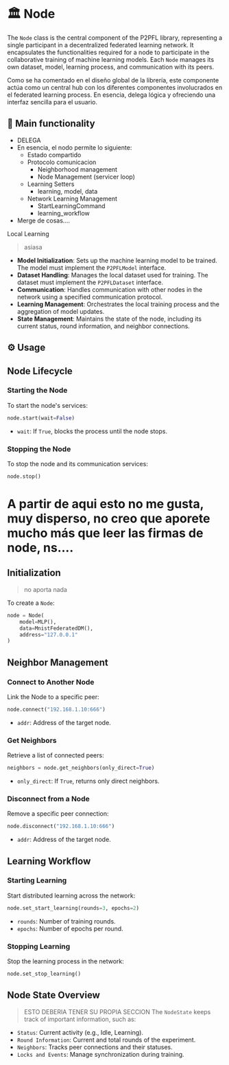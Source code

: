 # 🏛️ Node

The `Node` class is the central component of the P2PFL library, representing a single participant in a decentralized federated learning network. It encapsulates the functionalities required for a node to participate in the collaborative training of machine learning models.  Each `Node` manages its own dataset, model, learning process, and communication with its peers.

Como se ha comentado en el diseño global de la librería, este componente actúa como un central hub con los diferentes componentes involucrados en el federated learning process. En esencia, delega lógica y ofreciendo una interfaz sencilla para el usuario.

## 💪 Main functionality

- DELEGA
- En esencia, el nodo permite lo siguiente:
    - Estado compartido
    - Protocolo comunicacion
        - Neighborhood management
        - Node Management (servicer loop)
    - Learning Setters
        - learning, model, data
    - Network Learning Management
        - StartLearningCommand
        - learning_workflow
- Merge de cosas....
    


Local Learning
    
> asiasa
- **Model Initialization**:  Sets up the machine learning model to be trained.  The model must implement the `P2PFLModel` interface.
- **Dataset Handling**:  Manages the local dataset used for training.  The dataset must implement the `P2PFLDataset` interface.
- **Communication**:  Handles communication with other nodes in the network using a specified communication protocol.
- **Learning Management**:  Orchestrates the local training process and the aggregation of model updates.
- **State Management**:  Maintains the state of the node, including its current status, round information, and neighbor connections.


## ⚙️ Usage




## Node Lifecycle

### Starting the Node
To start the node's services:

```python
node.start(wait=False)
```

- `wait`: If `True`, blocks the process until the node stops.

### Stopping the Node
To stop the node and its communication services:

```python
node.stop()
```

# A partir de aqui esto no me gusta, muy disperso, no creo que aporete mucho más que leer las firmas de node, ns....
## Initialization

> no aporta nada

To create a `Node`:

```python
node = Node(
    model=MLP(),
    data=MnistFederatedDM(),
    address="127.0.0.1"
)
```


## Neighbor Management

### Connect to Another Node
Link the Node to a specific peer:

```python
node.connect("192.168.1.10:666")
```

- `addr`: Address of the target node.

### Get Neighbors
Retrieve a list of connected peers:
```python
neighbors = node.get_neighbors(only_direct=True)
```

- `only_direct`: If `True`, returns only direct neighbors.

### Disconnect from a Node
Remove a specific peer connection:

```python
node.disconnect("192.168.1.10:666")
```

- `addr`: Address of the target node.

## Learning Workflow
### Starting Learning
Start distributed learning across the network:

```python
node.set_start_learning(rounds=3, epochs=2)
```

- `rounds`: Number of training rounds.
- `epochs`: Number of epochs per round.

### Stopping Learning
Stop the learning process in the network:

```python
node.set_stop_learning()
```

## Node State Overview
> ESTO DEBERIA TENER SU PROPIA SECCION
The `NodeState` keeps track of important information, such as:

- `Status`: Current activity (e.g., Idle, Learning).
- `Round Information`: Current and total rounds of the experiment.
- `Neighbors`: Tracks peer connections and their statuses.
- `Locks and Events`: Manage synchronization during training.
